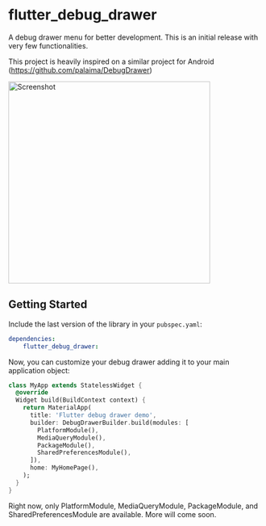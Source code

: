 # flutter_debug_drawer

A debug drawer menu for better development. This is an initial release with very few functionalities.

This project is heavily inspired on a similar project for Android (<https://github.com/palaima/DebugDrawer>)

<img  src="https://raw.githubusercontent.com/sergiandreplace/flutter_debug_drawer/master/readme/screenshot.jpg" alt="Screenshot" width="400">

## Getting Started

Include the last version of the library in your `pubspec.yaml`:

```yaml
dependencies:
    flutter_debug_drawer:
```

Now, you can customize your debug drawer adding it to your main application object:

```dart
class MyApp extends StatelessWidget {
  @override
  Widget build(BuildContext context) {
    return MaterialApp(
      title: 'Flutter debug drawer demo',
      builder: DebugDrawerBuilder.build(modules: [
        PlatformModule(),
        MediaQueryModule(),
        PackageModule(),
        SharedPreferencesModule(),
      ]),
      home: MyHomePage(),
    );
  }
}
```

Right now, only PlatformModule, MediaQueryModule, PackageModule, and SharedPreferencesModule are available. More will come soon.
